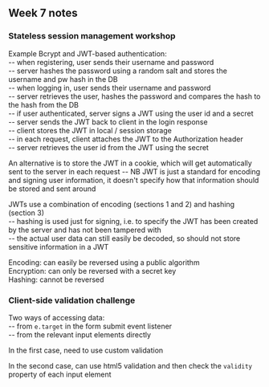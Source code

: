 ## Week 7 notes

### Stateless session management workshop

Example Bcrypt and JWT-based authentication:  
-- when registering, user sends their username and password  
-- server hashes the password using a random salt and stores the username and pw hash in the DB  
-- when logging in, user sends their username and password  
-- server retrieves the user, hashes the password and compares the hash to the hash from the DB  
-- if user authenticated, server signs a JWT using the user id and a secret  
-- server sends the JWT back to client in the login response  
-- client stores the JWT in local / session storage  
-- in each request, client attaches the JWT to the Authorization header  
-- server retrieves the user id from the JWT using the secret

An alternative is to store the JWT in a cookie, which will get automatically sent to the server in each request
-- NB JWT is just a standard for encoding and signing user information, it doesn't specify how that information should be stored and sent around

JWTs use a combination of encoding (sections 1 and 2) and hashing (section 3)  
-- hashing is used just for signing, i.e. to specify the JWT has been created by the server and has not been tampered with  
-- the actual user data can still easily be decoded, so should not store sensitive information in a JWT

Encoding: can easily be reversed using a public algorithm  
Encryption: can only be reversed with a secret key  
Hashing: cannot be reversed

### Client-side validation challenge

Two ways of accessing data:  
-- from `e.target` in the form submit event listener  
-- from the relevant input elements directly

In the first case, need to use custom validation

In the second case, can use html5 validation and then check the `validity` property of each input element